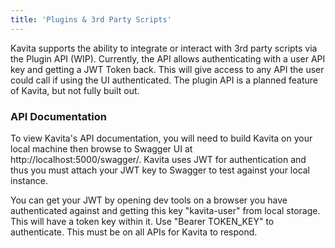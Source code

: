 ```yaml
---
title: 'Plugins & 3rd Party Scripts'
---
```


Kavita supports the ability to integrate or interact with 3rd party scripts via the Plugin API (WIP). Currently, the API allows authenticating with a user API key and getting a JWT Token back. This will give access to any API the user could call if using the UI authenticated. The plugin API is a planned feature of Kavita, but not fully built out. 

### API Documentation
To view Kavita's API documentation, you will need to build Kavita on your local machine then browse to Swagger UI at http://localhost:5000/swagger/. Kavita uses JWT for authentication and thus you must attach your JWT key to Swagger to test against your local instance. 

You can get your JWT by opening dev tools on a browser you have authenticated against and getting this key "kavita-user" from local storage. This will have a token key within it. Use "Bearer TOKEN_KEY" to authenticate. This must be on all APIs for Kavita to respond.


